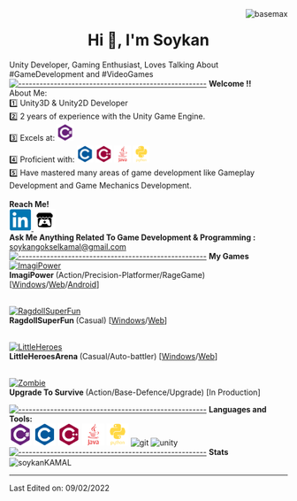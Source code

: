 <img align ="right" src="https://komarev.com/ghpvc/?username=SoykanKAMAL&label=Profile%20views&color=0e75b6&style=flat" alt="basemax">
<h1 align="center">Hi 👋, I'm Soykan</h1>

Unity Developer, Gaming Enthusiast, Loves Talking About #GameDevelopment and #VideoGames
[![-----------------------------------------------------](
https://raw.githubusercontent.com/andreasbm/readme/master/assets/lines/aqua.png)](https://github.com/BaseMax?tab=repositories)
<b>Welcome !! </b><br/>
About Me:<br/>
:one: Unity3D & Unity2D Developer<br/>
:two: 2 years of experience with the Unity Game Engine.<br/>
:three: Excels at: 
<img src="https://github.com/devicons/devicon/blob/master/icons/csharp/csharp-plain.svg" alt="c#" width="30" height="30"/> <br/>
:four: Proficient with: 
<img src="https://github.com/devicons/devicon/blob/master/icons/c/c-plain.svg" alt="c" width="30" height="30"/> 
<img src="https://github.com/devicons/devicon/blob/master/icons/cplusplus/cplusplus-plain.svg" alt="c++" width="30" height="30"/>
<img src="https://github.com/devicons/devicon/blob/master/icons/java/java-plain-wordmark.svg" alt="java" width="30" height="30"/> 
<img src="https://github.com/devicons/devicon/blob/master/icons/python/python-plain-wordmark.svg" alt="python" width="30" height="30"/><br/>
:five: Have mastered many areas of game development like Gameplay Development and Game Mechanics Development.<br/><br/>
<b>Reach Me! </b><br/> 
<a href="https://www.linkedin.com/in/soykankamal/" target="_blank"> <img src="https://raw.githubusercontent.com/devicons/devicon/master/icons/linkedin/linkedin-original.svg" alt="linkedIn" width="40" height="40"/> </a>
<a href="https://vitaminsizdev.itch.io/" target="_blank"> <img src="https://github.com/edent/SuperTinyIcons/blob/master/images/svg/itch_io.svg" alt="linkedIn" width="40" height="40"/> </a><br/> 
<b>Ask Me Anything Related To Game Development & Programming : </b><br/> 
soykangokselkamal@gmail.com
[![-----------------------------------------------------](
https://raw.githubusercontent.com/andreasbm/readme/master/assets/lines/aqua.png)](https://github.com/BaseMax?tab=repositories)
<b>My Games </b><br/>
<a href="https://vitaminsizdev.itch.io/imagipower" target="_blank"> <img src="https://github.com/SoykanKAMAL/SoykanKAMAL/blob/main/Src/GameWidgets/png/ImagiPower/ImagiPowerWidget.PNG" alt="ImagiPower" width="900" height="300"/></a>
<br/> <b>ImagiPower </b> (Action/Precision-Platformer/RageGame) [<a href="https://vitaminsizdev.itch.io/imagipower">Windows</a>/<a href="https://vitaminsizdev.itch.io/imagipower">Web</a>/<a href="https://play.google.com/store/apps/details?id=com.VitaminsizDev.ImagiPower">Android</a>]

<br/><a href="https://vitaminsizdev.itch.io/ragdollsuperfunbanana" target="_blank"> <img src="https://github.com/SoykanKAMAL/SoykanKAMAL/blob/main/Src/GameWidgets/png/RagdollSuperFun/RagdollWidget.PNG" alt="RagdollSuperFun" width="900" height="300"/> </a>
<br/> <b>RagdollSuperFun </b> (Casual) [<a href="https://vitaminsizdev.itch.io/ragdollsuperfunbanana">Windows</a>/<a href="https://vitaminsizdev.itch.io/ragdollsuperfunbanana">Web</a>]
  
<br/><a href="https://vitaminsizdev.itch.io/littleheroesarena" target="_blank"> <img src="https://github.com/SoykanKAMAL/SoykanKAMAL/blob/main/Src/GameWidgets/png/LittleHeroes/LHAWidget.PNG" alt="LittleHeroes" width="900" height="300"/> </a>
<br/> <b>LittleHeroesArena </b> (Casual/Auto-battler) [<a href="https://vitaminsizdev.itch.io/littleheroesarena">Windows</a>/<a href="https://vitaminsizdev.itch.io/littleheroesarena">Web</a>]

<br/><a href="https://vitaminsizdev.itch.io/upgradetosurvive" target="_blank"> <img src="https://github.com/SoykanKAMAL/SoykanKAMAL/blob/main/Src/GameWidgets/png/ProjectZombie/ZombiWidget.PNG" alt="Zombie" width="900" height="300"/></a>
<br/> <b>Upgrade To Survive </b> (Action/Base-Defence/Upgrade) [In Production]
  
[![-----------------------------------------------------](
https://raw.githubusercontent.com/andreasbm/readme/master/assets/lines/aqua.png)](https://github.com/BaseMax?tab=repositories)
<b>Languages and Tools:</b><br/>
<img src="https://github.com/devicons/devicon/blob/master/icons/csharp/csharp-plain.svg" alt="c#" width="40" height="40"/>
<img src="https://github.com/devicons/devicon/blob/master/icons/c/c-plain.svg" alt="c" width="40" height="40"/>
<img src="https://github.com/devicons/devicon/blob/master/icons/cplusplus/cplusplus-plain.svg" alt="c++" width="40" height="40"/>
<img src="https://github.com/devicons/devicon/blob/master/icons/java/java-plain-wordmark.svg" alt="java" width="40" height="40"/>
<img src="https://github.com/devicons/devicon/blob/master/icons/python/python-plain-wordmark.svg" alt="python" width="40" height="40"/>
<img src="https://www.vectorlogo.zone/logos/git-scm/git-scm-icon.svg" alt="git" width="40" height="40"/>
<img src="https://img.shields.io/badge/unity-%23000000.svg?&style=for-the-badge&logo=unity&logoColor=white" alt="unity" width="120" height="40"/><br/>
[![-----------------------------------------------------](
https://raw.githubusercontent.com/andreasbm/readme/master/assets/lines/aqua.png)](https://github.com/BaseMax?tab=repositories)
<b>Stats </b><br/>
<img align="center" src="https://github-readme-stats.vercel.app/api?username=soykanKAMAL&show_icons=true&locale=en" alt="soykanKAMAL">

------

Last Edited on: 09/02/2022
